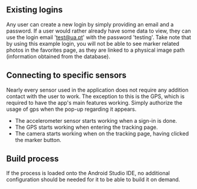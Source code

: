 ## Existing logins
Any user can create a new login by simply providing an email and a password.
If a user would rather already have some data to view, they can use the login email 'test@ua.pt' with the password 'testing'.
Take note that by using this example login, you will not be able to see marker related photos in the favorites page, as they are linked to a physical image path (information obtained from the database).

## Connecting to specific sensors
Nearly every sensor used in the application does not require any addition contact with the user to work. The exception to this is the GPS, which is required to have the app's main features working. Simply authorize the usage of gps when the pop-up regarding it appears.
- The accelerometer sensor starts working when a sign-in is done. 
- The GPS starts working when entering the tracking page.
- The camera starts working when on the tracking page, having clicked the marker button.

## Build process
If the process is loaded onto the Android Studio IDE, no additional configuration should be needed for it to be able to build it on demand.

